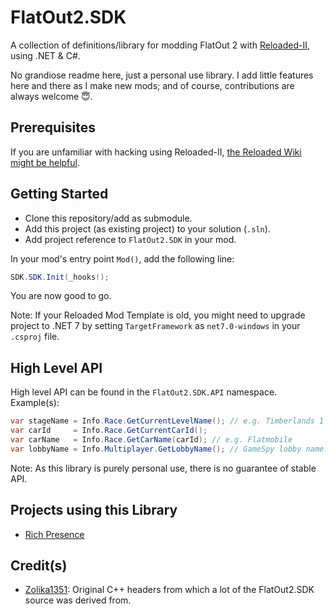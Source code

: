 # FlatOut2.SDK

A collection of definitions/library for modding FlatOut 2 with [Reloaded-II](https://reloaded-project.github.io/Reloaded-II/), using .NET & C#.  

No grandiose readme here, just a personal use library. I add little features here and there as I make new mods; and of course, contributions are always welcome 😇.

## Prerequisites

If you are unfamiliar with hacking using Reloaded-II, [the Reloaded Wiki might be helpful](https://reloaded-project.github.io/Reloaded-II/DevelopmentEnvironmentSetup/).

## Getting Started

- Clone this repository/add as submodule.  
- Add this project (as existing project) to your solution (`.sln`).  
- Add project reference to `FlatOut2.SDK` in your mod.  

In your mod's entry point `Mod()`, add the following line:  
```csharp
SDK.SDK.Init(_hooks!);
```

You are now good to go.  

Note: If your Reloaded Mod Template is old, you might need to upgrade project to .NET 7 by setting `TargetFramework` as `net7.0-windows` in your `.csproj` file.  

## High Level API

High level API can be found in the `FlatOut2.SDK.API` namespace.  
Example(s):  

```csharp
var stageName = Info.Race.GetCurrentLevelName(); // e.g. Timberlands 1
var carId     = Info.Race.GetCurrentCarId(); 
var carName   = Info.Race.GetCarName(carId); // e.g. Flatmobile
var lobbyName = Info.Multiplayer.GetLobbyName(); // GameSpy lobby name.
```

Note: As this library is purely personal use, there is no guarantee of stable API.  

## Projects using this Library

- [Rich Presence](https://github.com/Sewer56/FlatOut2.Utils.RichPresence.git)

## Credit(s)

- [Zolika1351](https://github.com/Zolika1351): Original C++ headers from which a lot of the FlatOut2.SDK source was derived from.  
